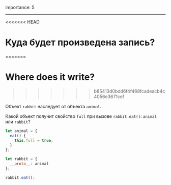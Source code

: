 importance: 5

---

<<<<<<< HEAD
# Куда будет произведена запись?
=======
# Where does it write?
>>>>>>> b85413d0bdd6f4f468fcadeacb4c4056e3671ce1

Объект `rabbit` наследует от объекта `animal`.

Какой объект получит свойство `full` при вызове `rabbit.eat()`: `animal` или `rabbit`? 

```js
let animal = {
  eat() {
    this.full = true;
  }
};

let rabbit = {
  __proto__: animal
};

rabbit.eat();
```
